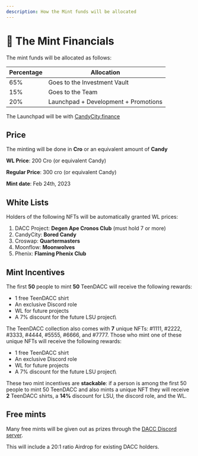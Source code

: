 ```yaml
---
description: How the Mint funds will be allocated
---
```


# 💸 The Mint Financials

The mint funds will be allocated as follows:

| Percentage | Allocation                           |
| ---------- | ------------------------------------ |
| 65%        | Goes to the Investment Vault         |
| 15%        | Goes to the Team                     |
| 20%        | Launchpad + Development + Promotions |



The Launchpad will be with [CandyCity.finance](https://candycity.finance)

## Price

The minting will be done in **Cro** or an equivalent amount of **Candy**

**WL Price**: 200 Cro (or equivalent Candy)

**Regular Price**: 300 cro (or equivalent Candy)

**Mint date**: Feb 24th, 2023

## White Lists

Holders of the following NFTs will be automatically granted WL prices:

1. DACC Project: **Degen Ape Cronos Club** (must hold 7 or more)
2. CandyCity: **Bored Candy**
3. Croswap: **Quartermasters**
4. Moonflow: **Moonwolves**
5. Phenix: **Flaming Phenix Club**

## Mint Incentives

The first **50** people to mint **50** TeenDACC will receive the following rewards:

* 1 free TeenDACC shirt
* An exclusive Discord role
* WL for future projects
* A 7% discount for the future LSU project\


The TeenDACC collection also comes with **7** unique NFTs: #1111, #2222, #3333, #4444, #5555, #6666, and #7777. Those who mint one of these unique NFTs will receive the following rewards:

* 1 free TeenDACC shirt
* An exclusive Discord role
* WL for future projects
* A 7% discount for the future LSU project\


These two mint incentives are **stackable**: if a person is among the first 50 people to mint 50 TeenDACC and also mints a unique NFT they will receive **2** TeenDACC shirts, a **14%** discount for LSU, the discord role, and the WL.

## Free mints

Many free mints will be given out as prizes through the [DACC Discord server](https://discord.gg/78GEbFdp).

This will include a 20:1 ratio Airdrop for existing DACC holders.&#x20;
